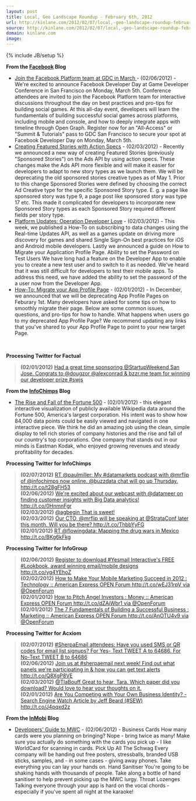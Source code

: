 ```yaml
---
layout: post
title: Local, Geo Landscape Roundup - February 6th, 2012
url: http://kinlane.com/2012/02/07/local,-geo-landscape-roundup-february-6th,-2012/
source: http://kinlane.com/2012/02/07/local,-geo-landscape-roundup-february-6th,-2012/
domain: kinlane.com
image: 
---
```

{% include JB/setup %}<p><!DOCTYPE html PUBLIC "-//W3C//DTD XHTML 1.0 Transitional//EN"
    "http://www.w3.org/TR/xhtml1/DTD/xhtml1-transitional.dtd">
<html xmlns="http://www.w3.org/1999/xhtml">
  <head>
    <title></title>
  </head>
  <body>
    <p>
      <strong>From the&nbsp;<a title="Facebook Blog" href="http://developers.facebook.com/blog/feed">Facebook</a>&nbsp;Blog</strong>
    </p>
    <ul class="mainlist">
      <li>
        <a href="http://working.laneworks.net/gather/">Join the Facebook Platform team at GDC in March&nbsp;</a>- (02/06/2012) - We're excited to announce Facebook Developer Day at Game Developer
        Conference in San Francisco on Monday, March 5th. Conference attendees are invited to join the Facebook Platform team for interactive discussions throughout the day on best practices and
        pro-tips for building social games. At this all-day event, developers will learn the fundamentals of building successful social games across platforms, including mobile and console, and how
        to deeply integrate apps with timeline through Open Graph. Register now for an "All-Access" or "Summit &amp; Tutorials" pass to GDC San Francisco to secure your spot at Facebook Developer Day
        on Monday, March 5th.
      </li>
      <li>
        <a href="http://working.laneworks.net/gather/">Creating Featured Stories with Action Specs</a>&nbsp;- (02/03/2012) - Recently we announced a new way of creating Featured Stories (previously
        "Sponsored Stories") on the Ads API by using action specs. These changes make the Ads API more flexible and will make it easier for developers to adapt to new story types as we launch them.
        We will be deprecating the old sponsored stories creative types as of May 1. Prior to this change Sponsored Stories were defined by choosing the correct Ad Creative type for the specific
        Sponsored Story type. E. g. a page like sponsored story was type 9, a page post like sponsored story was type 17 etc. This made it complicated for developers to incorporate new Sponsored
        Story types as each Sponsored Story required different fields per story type.
      </li>
      <li>
        <a href="http://working.laneworks.net/gather/">Platform Updates: Operation Developer Love</a>&nbsp;- (02/03/2012) - This week, we published a How-To on subscribing to data changes using the
        Real-time Updates API, as well as a games update on driving more discovery for games and shared Single Sign-On best practices for iOS and Android mobile developers. Lastly we announced a
        guide on How to Migrate your Application Profile Page. Ability to set the Password on Test Users We have long had a feature on the Developer App to enable you to create a new test user and to
        switch to it as needed. We've heard that it was still difficult for developers to test their mobile apps. To address this need, we have added the ability to set the password of the a user now
        from the Developer App.
      </li>
      <li>
        <a href="http://working.laneworks.net/gather/">How-To: Migrate your App Profile Page</a>&nbsp;- (02/01/2012) - In December, we announced that we will be deprecating App Profile Pages on
        Feburary 1st. Many developers have asked for some tips on how to smoothly migrate their page. Below are some common issues, questions, and pro-tips for how to handle. What happens when users
        go to my deprecated App Profile Page? We recommend updating any links that you've shared to your App Profile Page to point to your new target Page.
      </li>
    </ul>
    <p>
      &nbsp;
    </p>
    <p>
      <strong>Processing Twitter for Factual</strong>
    </p>
    <blockquote>
      <strong>(02/01/2012)</strong>&nbsp;<a href=
      "https://twitter.com/#!/factual/status/164906177946329089%3E@joedevon%20Yes,%20we%20sure%20did.%3C/a%3E%3Cbr%20/%3E%3Cstrong%3E(02/01/2012)%3C/strong%3E%20%3Ca%20href=">Had a great time
      sponsoring @StartupWeekend San Jose. Congrats to @dougzor @alexconrad &amp; bzzr.me team for winning our developer prize #swjs</a>
    </blockquote>
    <p>
      <strong>From the&nbsp;<a title="InfoChimps Blog" href="http://feeds.feedburner.com/infochimps-blog">InfoChimps</a>&nbsp;Blog</strong>
    </p>
    <ul class="mainlist">
      <li>
        <a href="http://feedproxy.google.com/~r/infochimps-blog/~3/WGaPi7IOIUA/">The Rise and Fall of the Fortune 500</a>&nbsp;- (02/01/2012) - this elegant interactive visualization of publicly
        available Wikipedia data around the Fortune 500, America's largest corporation. His intent was to show how 84,000 data points could be easily viewed and navigated in one interactive piece. We
        think he did an amazing job using the clean, simple display to tell rich stories of company histories and the rise and fall of our country's top corporations. One company that stands out in
        our minds is Eastman Kodak, who enjoyed growing revenues and steady profitability for decades.
      </li>
    </ul>
    <p>
      <strong>Processing Twitter for InfoChimps</strong>
    </p>
    <blockquote>
      <strong>(02/07/2012)</strong>&nbsp;<a href=
      "https://twitter.com/#!/infochimps/status/166929146268762112%3ERT%20@astar_alone%20@infochimps%20is%20hosting%20the%20next%20Austin%20R%20User%20Group%20Meetup%20http">RT @paulmiller: My
      #datamarkets podcast with @mrflip of @infochimps now online. @buzzdata chat will go up Thursday. http://t.co/t28gFH53</a><br />
      <strong>(02/06/2012)</strong>&nbsp;<a href=
      "https://twitter.com/#!/infochimps/status/166622812910534656%3ERT%20@hadoopnews%20How%20#bigdata%20and%20the%20cloud%20can%20manage%20grid%20batteries%20http://t.co/6ChzMjnE%3C/a%3E%3Cbr%20/%3E%3Cstrong%3E(02/06/2012)%3C/strong%3E%20%3Ca%20href=">We're
      excited about our webcast with @datameer on finding customer insights with Big Data analytics! http://t.co/0HnmnFgr</a><br />
      <strong>(02/03/2012)</strong>&nbsp;<a href=
      "https://twitter.com/#!/infochimps/status/165624141939085313%3EWe're%20excited%20about%20our%20webcast%20with%20@datameer%20on%20finding%20customer%20insights%20with%20Big%20Data%20analytics!%20http//t.co/ijSzn5YJ%3C/a%3E%3Cbr%20/%3E%3Cstrong%3E(02/03/2012)%3C/strong%3E%20%3Ca%20href=">@agbegin
      That is sweet!</a><br />
      <strong>(02/03/2012)</strong>&nbsp;<a href=
      "https://twitter.com/#!/infochimps/status/165536748317847553%3EWe%20use%20this%20for%20all%20our%20mockups%20now...%20http://t.co/BXSQoz5a%20#hipster%20#nerd%3C/a%3E%3Cbr%20/%3E%3Cstrong%3E(02/03/2012)%3C/strong%3E%20%3Ca%20href=">Our
      CTO, @mrflip will be speaking at @StrataConf later this month. Will you be there? http://t.co/ThbbYyFG</a><br />
      <strong>(02/01/2012)</strong>&nbsp;<a href=
      "https://twitter.com/#!/infochimps/status/164784285713317888%3EThe%20Rise%20and%20Fall%20of%20the%20Fortune%20500%20http://t.co/SmZtdjyO%3C/a%3E%3Cbr%20/%3E%3Cstrong%3E(02/01/2012)%3C/strong%3E%20%3Ca%20href=">RT
      @flowingdata: Mapping the drug wars in Mexico http://t.co/BKg6kFkg</a><br />
    </blockquote>
    <p>
      <strong>Processing Twitter for InfoGroup</strong>
    </p>
    <blockquote>
      <strong>(02/06/2012)</strong>&nbsp;<a href=
      "https://twitter.com/#!/Infogroup/status/166645404249751552%3E4%20Ways%20to%20Utilize%20Twitter%20to%20Grow%20Your%20Email%20List%20-%20Email%20Marketing%20Lounge:%20http://t.co/2DuVW9os%20via%20@AddThis%3C/a%3E%3Cbr%20/%3E%3Cstrong%3E(02/06/2012)%3C/strong%3E%20%3Ca%20href=">Register
      to download #Yesmail Interactive's FREE #Lookbook, award winning email/mobile designs http://t.co/yg4YEhoZ</a><br />
      <strong>(02/02/2012)</strong>&nbsp;<a href=
      "https://twitter.com/#!/Infogroup/status/165137455564066817%3EWhy%20Your%20Small%20Business%20Needs%20Video%20Marketing%20:%20Marketing%20::%20American%20Express%20OPEN%20Forum%20http://t.co/9DBoD4VV%20via%20@OpenForum%3C/a%3E%3Cbr%20/%3E%3Cstrong%3E(02/02/2012)%3C/strong%3E%20%3Ca%20href=">How
      to Make Your Mobile Marketing Succeed in 2012 : Technology :: American Express OPEN Forum http://t.co/wEJ31rpV via @OpenForum</a><br />
      <strong>(02/01/2012)</strong>&nbsp;<a href=
      "https://twitter.com/#!/Infogroup/status/164808141169635329%3EWe're%20headed%20to%20the%20Marketing%20Sherpa%20Email%20Summit%20in%20Las%20Vegas%20Feb%208%20-%2010%20Hope%20to%20See%20you%20there!%20http://t.co/j2EyMg2W%20via%20@infogroup%3C/a%3E%3Cbr%20/%3E%3Cstrong%3E(02/01/2012)%3C/strong%3E%20%3Ca%20href=">How
      to Pitch Angel Investors : Money :: American Express OPEN Forum http://t.co/dZAiWbr1 via @OpenForum</a><br />
      <strong>(02/01/2012)</strong>&nbsp;<a href=
      "https://twitter.com/#!/Infogroup/status/164772164048912384%3EInside%20the%20Mind%20of%20Your%20Buyers%20http://t.co/vtQGJq2R%20via%20@entmagazine%3C/a%3E%3Cbr%20/%3E%3Cstrong%3E(02/01/2012)%3C/strong%3E%20%3Ca%20href=">The
      7 Fundamentals of Building a Successful Business : Marketing :: American Express OPEN Forum http://t.co/AnOTU4v9 via @OpenForum</a><br />
    </blockquote>
    <p>
      <strong>Processing Twitter for Acxiom</strong>
    </p>
    <blockquote>
      <strong>(02/07/2012)</strong>&nbsp;<a href=
      "https://twitter.com/#!/Acxiom/status/166974715557187584%3EAcxiom%20is%20giving%20away%20Rock-It%20Speaker%20Systems%20at%20#SherpaEmail!%20Complete%20the%20form%20for%20your%20chance%20to%20win:%20http://t.co/y4qqVNMG%3C/a%3E%3Cbr%20/%3E%3Cstrong%3E(02/07/2012)%3C/strong%3E%20%3Ca%20href=">#SherpaEmail
      attendees: Have you used SMS or QR codes for email list signups? For Yes- Text TWEET A to 64686. For No-Text TWEET B to 64686</a><br />
      <strong>(02/06/2012)</strong>&nbsp;<a href=
      "https://twitter.com/#!/Acxiom/status/166700723306905601%3EWyndham%20Hotel%20Group%E2%80%99s%20targeted%20emails%20break%20records-%20personalized/triggered%20msgs.%20Great%20job!%20http://t.co/HlH0Gx0r%20via%20@destinationCRM%3C/a%3E%3Cbr%20/%3E%3Cstrong%3E(02/03/2012)%3C/strong%3E%20%3Ca%20href=">Join
      us at #sherpaemail next week! Find out what panels we're participating in &amp; how you can get text alerts http://t.co/Q8XgP8VE</a><br />
      <strong>(02/03/2012)</strong>&nbsp;<a href=
      "https://twitter.com/#!/Acxiom/status/165514170303905792%3EFormer%20MySpace,%20MTV%20Exec%20Nada%20Stirratt%20Joins%20Acxiom%20http://t.co/Y54KHBV7%20via%20@adage%3C/a%3E%3Cbr%20/%3E%3Cstrong%3E(02/02/2012)%3C/strong%3E%20%3Ca%20href=">@TlaBouff
      Great to hear, Tara. Which paper did you download? Would love to hear your thoughts on it.</a><br />
      <strong>(02/01/2012)</strong>&nbsp;<a href=
      "https://twitter.com/#!/Acxiom/status/164891341162164224%3E@emerkow%20@KruxDigital%20Thanks%20for%20the%20RT!%3C/a%3E%3Cbr%20/%3E%3C/blockquote%3E%3Cstrong%3EProcessing%20Twitter%20for%20Localeze%3C/strong%3E%3Cbr%20/%3E%3Cblockquote%3E%3Cstrong%3E(02/02/2012)%3C/strong%3E%20%3Ca%20href=">Are
      You Competing with Your Own Business Identity? - Search Engine Watch Article by Jeff Beard (#SEW) http://t.co/J4pqxd2z</a>
    </blockquote>
    <p>
      <strong>From the&nbsp;<a title="InMobi Blog" href="http://www.inmobi.com/inmobiblog/feed/">InMobi</a>&nbsp;Blog</strong>
    </p>
    <ul class="mainlist">
      <li>
        <a href="http://www.inmobi.com/inmobiblog/2012/02/06/developers-guide-to-mwc/">Developers' Guide to MWC</a>&nbsp;- (02/06/2012) - Business Cards How many cards were you planning on bringing?
        Nope - bring twice as many! Make sure you actually do something with the cards you pick up - I like WorldCard for scanning in cards. Pick Up All The Schwag Every company will be handing out
        free posters, stressballs, branded USB sticks, samples, and - in some cases - giving away phones. Take everything you can lay your hands on. Hand Sanitiser You're going to be shaking hands
        with thousands of people. Take along a bottle of hand sanitiser to help prevent picking up the MWC lurgy. Throat Lozenges Talking everyone through your app is hard on the vocal chords -
        especially if you've spent all night at the karaoke!
      </li>
    </ul>
  </body>
</html></p>
